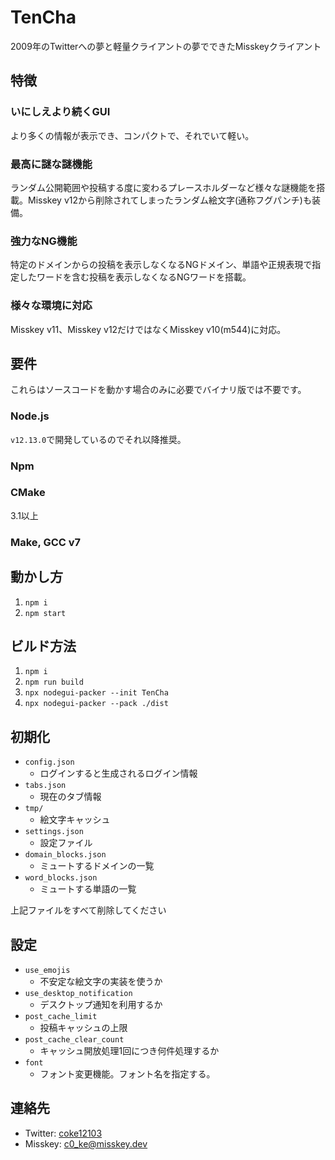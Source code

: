 # TenCha
2009年のTwitterへの夢と軽量クライアントの夢でできたMisskeyクライアント

## 特徴
### いにしえより続くGUI
より多くの情報が表示でき、コンパクトで、それでいて軽い。
### 最高に謎な謎機能
ランダム公開範囲や投稿する度に変わるプレースホルダーなど様々な謎機能を搭載。Misskey v12から削除されてしまったランダム絵文字(通称フグパンチ)も装備。
### 強力なNG機能
特定のドメインからの投稿を表示しなくなるNGドメイン、単語や正規表現で指定したワードを含む投稿を表示しなくなるNGワードを搭載。
### 様々な環境に対応
Misskey v11、Misskey v12だけではなくMisskey v10(m544)に対応。

## 要件
これらはソースコードを動かす場合のみに必要でバイナリ版では不要です。
### Node.js
`v12.13.0`で開発しているのでそれ以降推奨。
### Npm
### CMake
3.1以上
### Make, GCC v7

## 動かし方
1. `npm i`
2. `npm start`

## ビルド方法
1. `npm i`
2. `npm run build`
3. `npx nodegui-packer --init TenCha`
4. `npx nodegui-packer --pack ./dist`

## 初期化
- `config.json`
  - ログインすると生成されるログイン情報
- `tabs.json`
  - 現在のタブ情報
- `tmp/`
  - 絵文字キャッシュ
- `settings.json`
  - 設定ファイル
- `domain_blocks.json`
  - ミュートするドメインの一覧
- `word_blocks.json`
  - ミュートする単語の一覧

上記ファイルをすべて削除してください

## 設定
- `use_emojis`
  - 不安定な絵文字の実装を使うか
- `use_desktop_notification`
  - デスクトップ通知を利用するか
- `post_cache_limit`
  - 投稿キャッシュの上限
- `post_cache_clear_count`
  - キャッシュ開放処理1回につき何件処理するか
- `font`
  - フォント変更機能。フォント名を指定する。

## 連絡先
- Twitter: [coke12103](https://twitter.com/@coke12103)
- Misskey: [c0_ke@misskey.dev](https://misskey.dev/@c0_ke)
